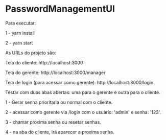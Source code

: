 # PasswordManagementUI

Para executar:

1 - yarn install

2 - yarn start


As URLs do projeto são:

Tela do cliente: http://localhost:3000

Tela do gerente: http://localhost:3000/manager

Tela de login (para acessar como gerente): http://localhost:3000/login



Testar com duas abas abertas: uma para o gerente e outra para o cliente. 


1 - Gerar senha prioritaria ou normal com o cliente.

2 - acessar como gerente via /login com o usuário: 'admin' e senha: '123'.

3 - chamar proxima senha ou resetar senhas.

4 - na aba do cliente, irá aparecer a proxima senha.
